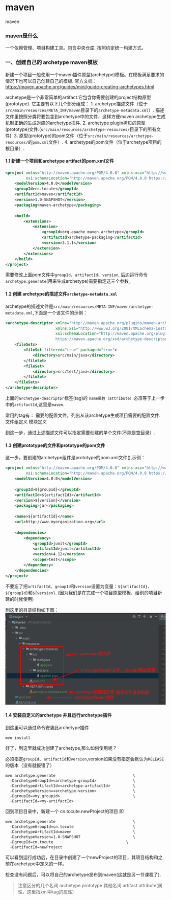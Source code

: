 # maven
maven

### maven是什么

一个依赖管理、项目构建工具。包含中央仓库.
按照约定统一构建方式。

### 一、创建自己的 archetype maven模板
新建一个项目一般使用一个maven插件原型(archetype)模板。在模板满足要求的情况下也可以自己创建自己的模板.
官方文档：https://maven.apache.org/guides/mini/guide-creating-archetypes.html

archetype是一个非常简单的artifact.它包含你需要创建的project结构原型(prototype).
它主要有以下几个部分组成：
    1. archetype描述文件（位于`src/main/resources/META_INF/maven`目录下的`archetype-metadata.xml`）.
描述文件里按照分类将要包含到archetype中的文件，这样方便maven archetype生成机制正确的生成对应的archetype插件.
    2. archetype plugin拷贝的原型(prototype)文件.(`src/main/resources/archetype-resources/`目录下的所有文件).
    3. 原型(prototype)的pom文件（位于`src/main/resources/archetype-resources/`的`pom.xml`文件）.
    4. archetype的pom文件（位于archetype项目的根目录）.

#### 1.1 新建一个项目和archetype artifact的pom.xml文件
```xml
<project xmlns="http://maven.apache.org/POM/4.0.0" xmlns:xsi="http://www.w3.org/2001/XMLSchema-instance"
         xsi:schemaLocation="http://maven.apache.org/POM/4.0.0 https://maven.apache.org/xsd/maven-4.0.0.xsd">
    <modelVersion>4.0.0</modelVersion>
    <groupId>cn.tocute</groupId>
    <artifactId>maven</artifactId>
    <version>1.0-SNAPSHOT</version>
    <packaging>maven-archetype</packaging>

    <build>
        <extensions>
            <extension>
                <groupId>org.apache.maven.archetype</groupId>
                <artifactId>archetype-packaging</artifactId>
                <version>3.1.1</version>
            </extension>
        </extensions>
    </build>
</project>
```
需要修改上面pom文件中`groupId`、`artifactId`、`version`, 后边运行命令`archetype:generate`(用来生成archetype)需要指定这三个参数。


#### 1.2 创建 archetype的描述文件`archetype-metadata.xml`

archetype的描述文件是`src/main/resources/META-INF/maven/archetype-metadata.xml`,下面是一个该文件的示例：
```xml
<archetype-descriptor xmlns="http://maven.apache.org/plugins/maven-archetype-plugin/archetype-descriptor/1.1.0"
                      xmlns:xsi="http://www.w3.org/2001/XMLSchema-instance"
                      xsi:schemaLocation="http://maven.apache.org/plugins/maven-archetype-plugin/archetype-descriptor/1.1.0
                      https://maven.apache.org/xsd/archetype-descriptor-1.1.0.xsd" name="maven">
    <fileSets>
        <fileSet filtered="true" packaged="true">
            <directory>src/main/java</directory>
        </fileSet>
        <fileSet>
            <directory>src/test/java</directory>
        </fileSet>
    </fileSets>
</archetype-descriptor>
```
上面的`archetype-descriptor`标签(tag)的 `name属性（attribute）`必须等于上一步中的`artifactId`,这里是`maven`.

常用的tag有：
<requiredProperties>    需要的配置文件，列出从该archetype生成项目需要的配置文件.
<fileSets>              文件组定义
<modules>               模块定义

到这一步，通过上述描述文件可以指定需要创建的单个文件(不能是空目录）.

#### 1.3 创建prototype的文件和prototype的pom文件
这一步，要创建的archetype组件是prototype的pom.xml文件(),示例：
```xml
<project xmlns="http://maven.apache.org/POM/4.0.0" xmlns:xsi="http://www.w3.org/2001/XMLSchema-instance"
         xsi:schemaLocation="http://maven.apache.org/POM/4.0.0 https://maven.apache.org/xsd/maven-4.0.0.xsd">
    <modelVersion>4.0.0</modelVersion>

    <groupId>${groupId}</groupId>
    <artifactId>${artifactId}</artifactId>
    <version>${version}</version>
    <packaging>jar</packaging>

    <name>${artifactId}</name>
    <url>http://www.myorganization.org</url>

    <dependencies>
        <dependency>
            <groupId>junit</groupId>
            <artifactId>junit</artifactId>
            <version>4.12</version>
            <scope>test</scope>
        </dependency>
    </dependencies>
</project>
```
不要忘了把`artifactId`、`groupId`和`version`设置为变量：`${artifactId}`、`${groupId}`和`${version}`.
(因为我们是在完成一个项目原型模板，给别的项目新建的时候使用)

到这里的目录结构如下图：
![archetype目录结构](.img/archetype-project-structure.png)

#### 1.4 安装自定义的archetype 并且运行archetype插件

到这里可以通过命令安装此archetype插件
```shell
mvn install
```

好了，到这里就成功创建了archetype,那么如何使用呢？

必须指定`groupId`、`artifactId`和`version`,version如果没有指定会默认为`RELEASE`的版本（没有就报错了）
```shell
mvn archetype:generate                                  \
  -DarchetypeGroupId=<archetype-groupId>                \
  -DarchetypeArtifactId=<archetype-artifactId>          \
  -DarchetypeVersion=<archetype-version>                \
  -DgroupId=<my.groupid>                                \
  -DartifactId=<my-artifactId>
```

回到项目目录中，新建一个 cn.tocute.newProject的项目
即
```shell
mvn archetype:generate                                  \
  -DarchetypeGroupId=cn.tocute                          \
  -DarchetypeArtifactId=maven                           \
  -DarchetypeVersion=1.0-SNAPSHOT                       \
  -DgroupId=cn.tocute                                \
  -DartifactId=newProject
```
可以看到运行成功后，在目录中创建了一个newProject的项目，其项目结构和之前在archetype中定义的一样。


检查没有问题后，可以将自己的archetype发布到maven(这就是另一节课程了).

> 注意区分的几个名词 archetype prototype 
> 其他名词 artifact attribute(属性，这里指xml中tag的属性)



